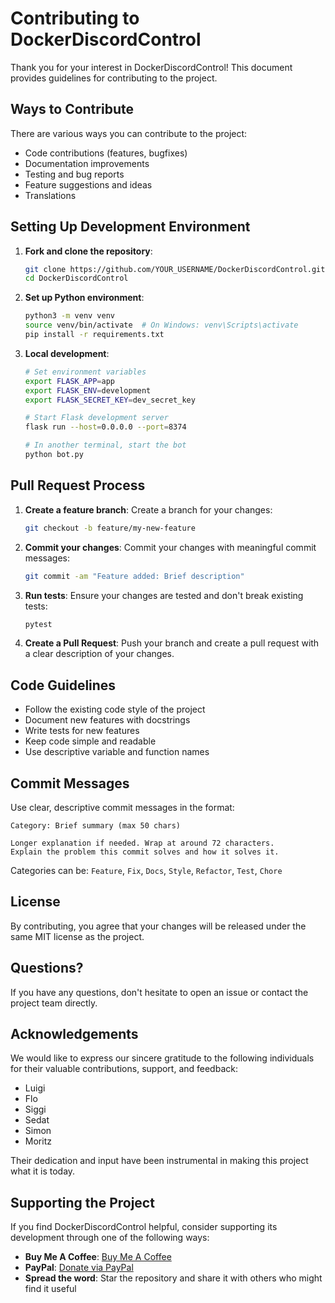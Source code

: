 # Contributing to DockerDiscordControl

Thank you for your interest in DockerDiscordControl! This document provides guidelines for contributing to the project.

## Ways to Contribute

There are various ways you can contribute to the project:

- Code contributions (features, bugfixes)
- Documentation improvements
- Testing and bug reports
- Feature suggestions and ideas
- Translations

## Setting Up Development Environment

1. **Fork and clone the repository**:
   ```bash
   git clone https://github.com/YOUR_USERNAME/DockerDiscordControl.git
   cd DockerDiscordControl
   ```

2. **Set up Python environment**:
   ```bash
   python3 -m venv venv
   source venv/bin/activate  # On Windows: venv\Scripts\activate
   pip install -r requirements.txt
   ```

3. **Local development**:
   ```bash
   # Set environment variables
   export FLASK_APP=app
   export FLASK_ENV=development
   export FLASK_SECRET_KEY=dev_secret_key
   
   # Start Flask development server
   flask run --host=0.0.0.0 --port=8374
   
   # In another terminal, start the bot
   python bot.py
   ```

## Pull Request Process

1. **Create a feature branch**: Create a branch for your changes:
   ```bash
   git checkout -b feature/my-new-feature
   ```

2. **Commit your changes**: Commit your changes with meaningful commit messages:
   ```bash
   git commit -am "Feature added: Brief description"
   ```

3. **Run tests**: Ensure your changes are tested and don't break existing tests:
   ```bash
   pytest
   ```

4. **Create a Pull Request**: Push your branch and create a pull request with a clear description of your changes.

## Code Guidelines

- Follow the existing code style of the project
- Document new features with docstrings
- Write tests for new features
- Keep code simple and readable
- Use descriptive variable and function names

## Commit Messages

Use clear, descriptive commit messages in the format:

```
Category: Brief summary (max 50 chars)

Longer explanation if needed. Wrap at around 72 characters.
Explain the problem this commit solves and how it solves it.
```

Categories can be: `Feature`, `Fix`, `Docs`, `Style`, `Refactor`, `Test`, `Chore`

## License

By contributing, you agree that your changes will be released under the same MIT license as the project.

## Questions?

If you have any questions, don't hesitate to open an issue or contact the project team directly.

## Acknowledgements

We would like to express our sincere gratitude to the following individuals for their valuable contributions, support, and feedback:

- Luigi
- Flo
- Siggi
- Sedat
- Simon
- Moritz

Their dedication and input have been instrumental in making this project what it is today.

## Supporting the Project

If you find DockerDiscordControl helpful, consider supporting its development through one of the following ways:

- **Buy Me A Coffee**: [Buy Me A Coffee](https://buymeacoffee.com/dockerdiscordcontrol)
- **PayPal**: [Donate via PayPal](https://www.paypal.com/donate/?hosted_button_id=XKVC6SFXU2GW4)
- **Spread the word**: Star the repository and share it with others who might find it useful